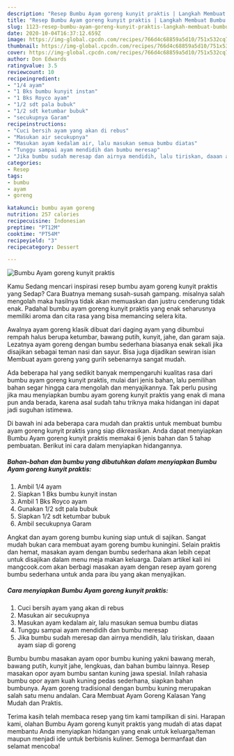 ```yaml
---
description: "Resep Bumbu Ayam goreng kunyit praktis | Langkah Membuat Bumbu Ayam goreng kunyit praktis Yang Sempurna"
title: "Resep Bumbu Ayam goreng kunyit praktis | Langkah Membuat Bumbu Ayam goreng kunyit praktis Yang Sempurna"
slug: 1123-resep-bumbu-ayam-goreng-kunyit-praktis-langkah-membuat-bumbu-ayam-goreng-kunyit-praktis-yang-sempurna
date: 2020-10-04T16:37:12.659Z
image: https://img-global.cpcdn.com/recipes/766d4c68859a5d10/751x532cq70/bumbu-ayam-goreng-kunyit-praktis-foto-resep-utama.jpg
thumbnail: https://img-global.cpcdn.com/recipes/766d4c68859a5d10/751x532cq70/bumbu-ayam-goreng-kunyit-praktis-foto-resep-utama.jpg
cover: https://img-global.cpcdn.com/recipes/766d4c68859a5d10/751x532cq70/bumbu-ayam-goreng-kunyit-praktis-foto-resep-utama.jpg
author: Don Edwards
ratingvalue: 3.5
reviewcount: 10
recipeingredient:
- "1/4 ayam"
- "1 Bks bumbu kunyit instan"
- "1 Bks Royco ayam"
- "1/2 sdt pala bubuk"
- "1/2 sdt ketumbar bubuk"
- "secukupnya Garam"
recipeinstructions:
- "Cuci bersih ayam yang akan di rebus"
- "Masukan air secukupnya"
- "Masukan ayam kedalam air, lalu masukan semua bumbu diatas"
- "Tunggu sampai ayam mendidih dan bumbu meresap"
- "Jika bumbu sudah meresap dan airnya mendidih, lalu tiriskan, daaan ayam siap di goreng"
categories:
- Resep
tags:
- bumbu
- ayam
- goreng

katakunci: bumbu ayam goreng 
nutrition: 257 calories
recipecuisine: Indonesian
preptime: "PT12M"
cooktime: "PT54M"
recipeyield: "3"
recipecategory: Dessert

---
```



![Bumbu Ayam goreng kunyit praktis](https://img-global.cpcdn.com/recipes/766d4c68859a5d10/751x532cq70/bumbu-ayam-goreng-kunyit-praktis-foto-resep-utama.jpg)

Kamu Sedang mencari inspirasi resep bumbu ayam goreng kunyit praktis yang Sedap? Cara Buatnya memang susah-susah gampang. misalnya salah mengolah maka hasilnya tidak akan memuaskan dan justru cenderung tidak enak. Padahal bumbu ayam goreng kunyit praktis yang enak seharusnya memiliki aroma dan cita rasa yang bisa memancing selera kita.

Awalnya ayam goreng klasik dibuat dari daging ayam yang dibumbui rempah halus berupa ketumbar, bawang putih, kunyit, jahe, dan garam saja. Lezatnya ayam goreng dengan bumbu sederhana biasanya enak sekali jika disajikan sebagai teman nasi dan sayur. Bisa juga dijadikan sewiran isian Membuat ayam goreng yang gurih sebenarnya sangat mudah.

Ada beberapa hal yang sedikit banyak mempengaruhi kualitas rasa dari bumbu ayam goreng kunyit praktis, mulai dari jenis bahan, lalu pemilihan bahan segar hingga cara mengolah dan menyajikannya. Tak perlu pusing jika mau menyiapkan bumbu ayam goreng kunyit praktis yang enak di mana pun anda berada, karena asal sudah tahu triknya maka hidangan ini dapat jadi suguhan istimewa.


Di bawah ini ada beberapa cara mudah dan praktis untuk membuat bumbu ayam goreng kunyit praktis yang siap dikreasikan. Anda dapat menyiapkan Bumbu Ayam goreng kunyit praktis memakai 6 jenis bahan dan 5 tahap pembuatan. Berikut ini cara dalam menyiapkan hidangannya.

<!--inarticleads1-->

##### Bahan-bahan dan bumbu yang dibutuhkan dalam menyiapkan Bumbu Ayam goreng kunyit praktis:

1. Ambil 1/4 ayam
1. Siapkan 1 Bks bumbu kunyit instan
1. Ambil 1 Bks Royco ayam
1. Gunakan 1/2 sdt pala bubuk
1. Siapkan 1/2 sdt ketumbar bubuk
1. Ambil secukupnya Garam


Angkat dan ayam goreng bumbu kuning siap untuk di sajikan. Sangat mudah bukan cara membuat ayam goreng bumbu kuningini. Selain praktis dan hemat, masakan ayam dengan bumbu sederhana akan lebih cepat untuk disajikan dalam menu meja makan keluarga. Dalam artikel kali ini mangcook.com akan berbagi masakan ayam dengan resep ayam goreng bumbu sederhana untuk anda para ibu yang akan menyajikan. 

<!--inarticleads2-->

##### Cara menyiapkan Bumbu Ayam goreng kunyit praktis:

1. Cuci bersih ayam yang akan di rebus
1. Masukan air secukupnya
1. Masukan ayam kedalam air, lalu masukan semua bumbu diatas
1. Tunggu sampai ayam mendidih dan bumbu meresap
1. Jika bumbu sudah meresap dan airnya mendidih, lalu tiriskan, daaan ayam siap di goreng


Bumbu bumbu masakan ayam opor bumbu kuning yakni bawang merah, bawang putih, kunyit jahe, lengkuas, dan bahan bumbu lainnya. Resep masakan opor ayam bumbu santan kuning jawa spesial. Inilah rahasia bumbu opor ayam kuah kuning pedas sederhana, siapkan bahan bumbunya. Ayam goreng tradisional dengan bumbu kuning merupakan salah satu menu andalan. Cara Membuat Ayam Goreng Kalasan Yang Mudah dan Praktis. 

Terima kasih telah membaca resep yang tim kami tampilkan di sini. Harapan kami, olahan Bumbu Ayam goreng kunyit praktis yang mudah di atas dapat membantu Anda menyiapkan hidangan yang enak untuk keluarga/teman maupun menjadi ide untuk berbisnis kuliner. Semoga bermanfaat dan selamat mencoba!
